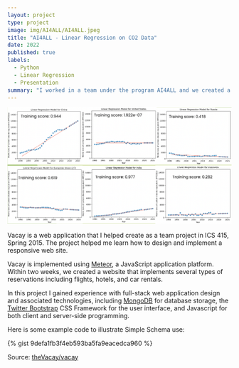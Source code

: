 ```yaml
---
layout: project
type: project
image: img/AI4ALL/AI4ALL.jpeg
title: "AI4ALL - Linear Regression on CO2 Data"
date: 2022
published: true
labels:
  - Python
  - Linear Regression
  - Presentation
summary: "I worked in a team under the program AI4ALL and we created a linear regression model using CO2 data."
---
```


<img class="img-fluid" src="../img/AI4ALL/linearRegression.png">

Vacay is a web application that I helped create as a team project in ICS 415, Spring 2015. The project helped me learn how to design and implement a responsive web site.

Vacay is implemented using [Meteor](http://meteor.com), a JavaScript application platform. Within two weeks, we created a website that implements several types of reservations including flights, hotels, and car rentals.

In this project I gained experience with full-stack web application design and associated technologies, including [MongoDB](http://mongodb.com) for database storage, the [Twitter Bootstrap](http://getbootstrap.com/) CSS Framework for the user interface, and Javascript for both client and server-side programming. 

Here is some example code to illustrate Simple Schema use:

{% gist 9defa1fb3f4eb593ba5fa9eacedca960 %}
 
Source: <a href="https://github.com/theVacay/vacay">theVacay/vacay</a>
